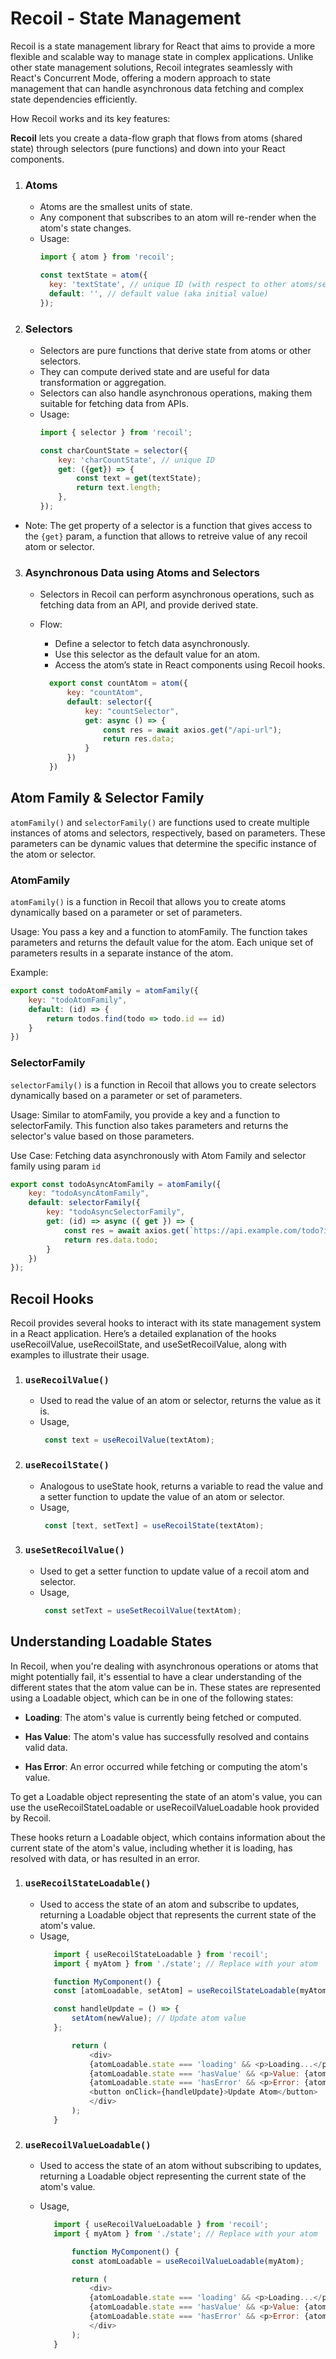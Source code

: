 # Recoil - State Management

Recoil is a state management library for React that aims to provide a more flexible and scalable way to manage state in complex applications. Unlike other state management solutions, Recoil integrates seamlessly with React's Concurrent Mode, offering a modern approach to state management that can handle asynchronous data fetching and complex state dependencies efficiently.

How Recoil works and its key features:

**Recoil** lets you create a data-flow graph that flows from atoms (shared state) through selectors (pure functions) and down into your React components.

1)  ### Atoms
    - Atoms are the smallest units of state.
    - Any component that subscribes to an atom will re-render when the atom's state changes.
    - Usage:
      ```js
      import { atom } from 'recoil';

      const textState = atom({
        key: 'textState', // unique ID (with respect to other atoms/selectors)
        default: '', // default value (aka initial value)
      });
      ```


2) ### Selectors
     - Selectors are pure functions that derive state from atoms or other selectors.
     - They can compute derived state and are useful for data transformation or aggregation.
     - Selectors can also handle asynchronous operations, making them suitable for fetching data from APIs.
     - Usage:
       ```js
       import { selector } from 'recoil';

       const charCountState = selector({
           key: 'charCountState', // unique ID
           get: ({get}) => {
               const text = get(textState);
               return text.length;
           },
       });
       ```

  - Note: The get property of a selector is a function that gives access to the `{get}` param, a function that allows to retreive value of any recoil atom or selector.

3. ### Asynchronous Data using Atoms and Selectors

    - Selectors in Recoil can perform asynchronous operations, such as fetching data from an API, and provide derived state.

    - Flow:
      - Define a selector to fetch data asynchronously.
      - Use this selector as the default value for an atom.
      - Access the atom’s state in React components using Recoil hooks.





      ```js   
        export const countAtom = atom({
            key: "countAtom",
            default: selector({
                key: "countSelector",
                get: async () => {
                    const res = await axios.get("/api-url");
                    return res.data;
                }
            })
        })
      ```

## Atom Family & Selector Family

`atomFamily()` and `selectorFamily()` are functions used to create multiple instances of atoms and selectors, respectively, based on parameters. These parameters can be dynamic values that determine the specific instance of the atom or selector.

### AtomFamily
`atomFamily()` is a function in Recoil that allows you to create atoms dynamically based on a parameter or set of parameters.

Usage: You pass a key and a function to atomFamily. The function takes parameters and returns the default value for the atom. Each unique set of parameters results in a separate instance of the atom.

Example: 
```js
export const todoAtomFamily = atomFamily({
    key: "todoAtomFamily",
    default: (id) => {
        return todos.find(todo => todo.id == id)
    }
})
```

### SelectorFamily
`selectorFamily()` is a function in Recoil that allows you to create selectors dynamically based on a parameter or set of parameters.

Usage: Similar to atomFamily, you provide a key and a function to selectorFamily. This function also takes parameters and returns the selector's value based on those parameters.

Use Case: Fetching data asynchronously with Atom Family and selector family using param `id`
```js
export const todoAsyncAtomFamily = atomFamily({
    key: "todoAsyncAtomFamily",
    default: selectorFamily({
        key: "todoAsyncSelectorFamily",
        get: (id) => async ({ get }) => {
            const res = await axios.get(`https://api.example.com/todo?id=${id}`);
            return res.data.todo;
        }
    })
});
```

## Recoil Hooks
Recoil provides several hooks to interact with its state management system in a React application. Here’s a detailed explanation of the hooks useRecoilValue, useRecoilState, and useSetRecoilValue, along with examples to illustrate their usage.

1) ### `useRecoilValue()`
   - Used to read the value of an atom or selector, returns the value as it is.
   - Usage,
     ```js
      const text = useRecoilValue(textAtom);
     ```

2) ### `useRecoilState()`
   - Analogous to useState hook, returns a variable to read the value and a setter function to update the value of an atom or selector.
   - Usage,
     ```js
      const [text, setText] = useRecoilState(textAtom);
     ```

3) ### `useSetRecoilValue()`
   - Used to get a setter function to update value of a recoil atom and selector.
   - Usage,
     ```js
      const setText = useSetRecoilValue(textAtom);
     ```

## Understanding Loadable States
In Recoil, when you're dealing with asynchronous operations or atoms that might potentially fail, it's essential to have a clear understanding of the different states that the atom value can be in. These states are represented using a Loadable object, which can be in one of the following states:

- <b>Loading</b>: 
  The atom's value is currently being fetched or computed.

- <b>Has Value</b>: The atom's value has successfully resolved and contains valid data.
  
- <b>Has Error</b>: An error occurred while fetching or computing the atom's value.


To get a Loadable object representing the state of an atom's value, you can use the useRecoilStateLoadable or useRecoilValueLoadable hook provided by Recoil. 

These hooks return a Loadable object, which contains information about the current state of the atom's value, including whether it is loading, has resolved with data, or has resulted in an error.

1) ### `useRecoilStateLoadable()`
   - Used to access the state of an atom and subscribe to updates, returning a Loadable object that represents the current state of the atom's value.
   - Usage,
     ```js
        import { useRecoilStateLoadable } from 'recoil';
        import { myAtom } from './state'; // Replace with your atom

        function MyComponent() {
        const [atomLoadable, setAtom] = useRecoilStateLoadable(myAtom);

        const handleUpdate = () => {
            setAtom(newValue); // Update atom value
        };

            return (
                <div>
                {atomLoadable.state === 'loading' && <p>Loading...</p>}
                {atomLoadable.state === 'hasValue' && <p>Value: {atomLoadable.contents}</p>}
                {atomLoadable.state === 'hasError' && <p>Error: {atomLoadable.contents}</p>}
                <button onClick={handleUpdate}>Update Atom</button>
                </div>
            );
        }

     ```

2) ### `useRecoilValueLoadable()`
   - Used to access the state of an atom without subscribing to updates, returning a Loadable object representing the current state of the atom's value.


   - Usage,
     ```js
        import { useRecoilValueLoadable } from 'recoil';
        import { myAtom } from './state'; // Replace with your atom

            function MyComponent() {
            const atomLoadable = useRecoilValueLoadable(myAtom);

            return (
                <div>
                {atomLoadable.state === 'loading' && <p>Loading...</p>}
                {atomLoadable.state === 'hasValue' && <p>Value: {atomLoadable.contents}</p>}
                {atomLoadable.state === 'hasError' && <p>Error: {atomLoadable.contents}</p>}
                </div>
            );
        }

     ```